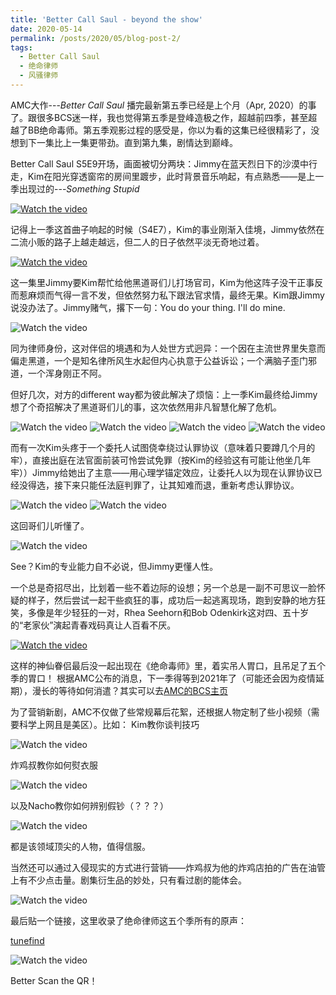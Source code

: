 ```yaml
---
title: 'Better Call Saul - beyond the show'
date: 2020-05-14
permalink: /posts/2020/05/blog-post-2/
tags:
  - Better Call Saul
  - 绝命律师
  - 风骚律师
---
```






AMC大作---<cite>Better Call Saul</cite>  播完最新第五季已经是上个月（Apr, 2020）的事了。跟很多BCS迷一样，我也觉得第五季是登峰造极之作，超越前四季，甚至超越了BB绝命毒师。第五季观影过程的感受是，你以为看的这集已经很精彩了，没想到下一集比上一集更带劲。直到第九集，剧情达到巅峰。

Better Call Saul  S5E9开场，画面被切分两块：Jimmy在蓝天烈日下的沙漠中行走，Kim在阳光穿透窗帘的房间里踱步，此时背景音乐响起，有点熟悉——是上一季出现过的---<cite>Something Stupid</cite>

[![Watch the video](/images/20200514/21.png)](http://mpvideo.qpic.cn/0b78jeaaaaaa4eafr6vz7zpfasodabeqaaaa.f10002.mp4?dis_k=923eefd21a585f2a19c125abb43c9f13&dis_t=1594797024)

 记得上一季这首曲子响起的时候（S4E7），Kim的事业刚渐入佳境，Jimmy依然在二流小贩的路子上越走越远，但二人的日子依然平淡无奇地过着。
 
[![Watch the video](/images/20200514/31.png)](http://mpvideo.qpic.cn/0b78kuaaaaaa6iafsafz75pfavodabkqaaaa.f10002.mp4?dis_k=802f908af5d07b3ca224bf2bbe1dbed1&dis_t=1594797024)

这一集里Jimmy要Kim帮忙给他黑道哥们儿打场官司，Kim为他这阵子没干正事反而惹麻烦而气得一言不发，但依然努力私下跟法官求情，最终无果。Kim跟Jimmy说没办法了。Jimmy赌气，撂下一句：You do your thing. I'll do mine.

![Watch the video](/images/20200514/640-9.jpeg)

同为律师身份，这对伴侣的境遇和为人处世方式迥异：一个因在主流世界里失意而偏走黑道，一个是知名律所风生水起但内心执意于公益诉讼；一个满脑子歪门邪道，一个浑身刚正不阿。

但好几次，对方的different way都为彼此解决了烦恼：上一季Kim最终给Jimmy想了个奇招解决了黑道哥们儿的事，这次依然用非凡智慧化解了危机。

![Watch the video](/images/20200514/640-2.jpeg)
![Watch the video](/images/20200514/640-3.jpeg)
![Watch the video](/images/20200514/640-4.jpeg)
![Watch the video](/images/20200514/640-5.jpeg)

而有一次Kim头疼于一个委托人试图侥幸绕过认罪协议（意味着只要蹲几个月的牢），直接出庭在法官面前装可怜尝试免罪（按Kim的经验这有可能让他坐几年牢））Jimmy给她出了主意——用心理学锚定效应，让委托人以为现在认罪协议已经没得选，接下来只能任法庭判罪了，让其知难而退，重新考虑认罪协议。

![Watch the video](/images/20200514/640-6.jpeg)
![Watch the video](/images/20200514/640-7.jpeg)


这回哥们儿听懂了。

![Watch the video](/images/20200514/640-8.jpeg)


 See？Kim的专业能力自不必说，但Jimmy更懂人性。

一个总是奇招尽出，比划着一些不着边际的设想；另一个总是一副不可思议一脸怀疑的样子，然后尝试一起干些疯狂的事，成功后一起逃离现场，跑到安静的地方狂笑，多像是年少轻狂的一对，Rhea Seehorn和Bob Odenkirk这对四、五十岁的“老家伙”演起青春戏码真让人百看不厌。

[![Watch the video](/images/20200514/41.png)](http://mpvideo.qpic.cn/0bf224aaaaaawmaedyf5avpfbv6dadlqaaaa.f10002.mp4?dis_k=9d74a01527da098df95dd38623d30a3f&dis_t=1594797024)


这样的神仙眷侣最后没一起出现在《绝命毒师》里，着实吊人胃口，且吊足了五个季的胃口！
根据AMC公布的消息，下一季得等到2021年了（可能还会因为疫情延期），漫长的等待如何消遣？其实可以去[AMC的BCS主页](https://www.amc.com/shows/better-call-saul)


为了营销新剧，AMC不仅做了些常规幕后花絮，还根据人物定制了些小视频（需要科学上网且是美区）。比如：
Kim教你谈判技巧

![Watch the video](/images/20200514/640.png)

炸鸡叔教你如何熨衣服

![Watch the video](/images/20200514/640-2.png)

以及Nacho教你如何辨别假钞（？？？）

![Watch the video](/images/20200514/Capture.png)

都是该领域顶尖的人物，值得信服。

当然还可以通过入侵现实的方式进行营销——炸鸡叔为他的炸鸡店拍的广告在油管上有不少点击量。剧集衍生品的妙处，只有看过剧的能体会。

![Watch the video](/images/20200514/640-1.jpeg)


最后贴一个链接，这里收录了绝命律师这五个季所有的原声：

[tunefind](https://www.tunefind.com/show/better-call-saul)

![Watch the video](/images/20200514/640.jpeg)

Better Scan the QR！

